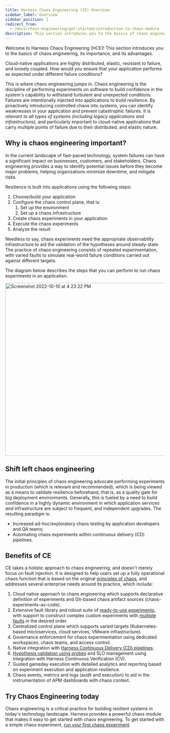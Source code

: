 ```yaml
---
title: Harness Chaos Engineering (CE) Overview
sidebar_label: Overview
sidebar_position: 1
redirect_from:
  - /docs/chaos-engineering/get-started/introduction-to-chaos-module
description: This section introduces you to the basics of chaos engineering, its importance, and its advantages.
---
```


Welcome to Harness Chaos Engineering (HCE)! This section introduces you to the basics of chaos engineering, its importance, and its advantages.

Cloud-native applications are highly distributed, elastic, resistant to failure, and loosely coupled. How would you ensure that your application performs as expected under different failure conditions?

This is where chaos engineering jumps in. Chaos engineering is the discipline of performing experiments on software to build confidence in the system's capability to withstand turbulent and unexpected conditions. Failures are intentionally injected into applications to build resilience. By proactively introducing controlled chaos into systems, you can identify weaknesses in your application and prevent catastrophic failures.
It is _relevant to all types of systems (including legacy applications and infrastructure)_, and particularly important to
cloud-native applications that carry multiple points of failure due to their distributed, and elastic nature.

## Why is chaos engineering important?

In the current landscape of fast-paced technology, system failures can have a significant impact on businesses, customers, and stakeholders. Chaos engineering provides a way to identify potential issues before they become major problems, helping organizations minimize downtime, and mitigate risks.

Resilience is built into applications using the following steps:
1. Choose/build your application
2. Configure the chaos control plane, that is:
	1. Set up the environment
	2. Set up a chaos infrastructure
3. Create chaos experiments in your application
4. Execute the chaos experiments
5. Analyze the result

Needless to say, chaos experiments need the appropriate observability infrastructure to aid the validation of the hypotheses around
steady-state. The practice of chaos engineering consists of repeated experimentation, with varied faults to simulate real-world failure conditions
carried out against different targets.

The diagram below describes the steps that you can perform to run chaos experiments in an application. 

<img width="544" alt="Screenshot 2022-10-10 at 4 23 22 PM" src="https://user-images.githubusercontent.com/21166217/194850472-0f4dda25-74f5-4dbb-86e8-45e09258de73.png"></img>

## Shift left chaos engineering

The initial principles of chaos engineering advocate performing experiments in production (which is relevant and recommended), which is being viewed as a means to validate resilience beforehand, that is, as a quality gate for big deployment environments.
Generally, this is fueled by a need to build confidence in a highly dynamic environment in which application services _and_ infrastructure
are subject to frequent, and independent upgrades. The resulting paradigm is:

- Increased ad-hoc/exploratory chaos testing by application developers and QA teams;
- Automating chaos experiments within continuous delivery (CD) pipelines.

## Benefits of CE

CE takes a holistic approach to chaos engineering, and doesn't merely focus on fault injection. It is designed to help users set up a fully operational chaos function that is based on the original [principles of chaos](https://principlesofchaos.org/), and addresses several enterprise needs around its practice, which include:

1. Cloud native approach to chaos engineering which supports declarative definition of experiments and Git-based chaos artifact sources (chaos-experiments-as-code).
2. Extensive fault library and robust suite of [ready-to-use experiments](/docs/chaos-engineering/chaos-faults), with support to construct complex custom experiments with [multiple faults](/docs/chaos-engineering/chaos-faults/prerequisites/experiments/create-complex-chaos-experiments.md) in the desired order.
3. Centralized control plane which supports varied targets (Kubernetes-based microservices, cloud services, VMware infrastructure).
4. Governance enforcement for chaos experimentation using dedicated workspaces, chaos teams, and access control.
5. Native integration with [Harness Continuous Delivery (CD) pipelines](/docs/chaos-engineering/integrations/chaos-cd.md).
6. [Hypothesis validation using probes](/docs/chaos-engineering/configure-chaos-experiments/probes/configure-and-add-probe.md) and SLO management using integration with Harness Continuous Verification (CV).
7. Guided gameday execution with detailed analytics and reporting based on experiment execution and application resilience.
8. Chaos events, metrics and logs (audit and execution) to aid in the instrumentation of APM dashboards with chaos context.

## Try Chaos Engineering today

Chaos engineering is a critical practice for building resilient systems in today's technology landscape. Harness provides a powerful chaos module that makes it easy to get started with chaos engineering. To get started with a simple chaos experiment, [run your first chaos experiment](/docs/chaos-engineering/ce-onboarding-guide/first-chaos-engineering.md).
